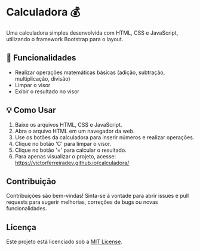 # Calculadora 💰

Uma calculadora simples desenvolvida com HTML, CSS e JavaScript, utilizando o framework Bootstrap para o layout.

## 📝 Funcionalidades

- Realizar operações matemáticas básicas (adição, subtração, multiplicação, divisão)
- Limpar o visor
- Exibir o resultado no visor

## 💡 Como Usar

1. Baixe os arquivos HTML, CSS e JavaScript.
2. Abra o arquivo HTML em um navegador da web.
3. Use os botões da calculadora para inserir números e realizar operações.
4. Clique no botão 'C' para limpar o visor.
5. Clique no botão '=' para calcular o resultado.
6. Para apenas visualizar o projeto, acesse: https://victorferreiradev.github.io/calculadora/

## Contribuição

Contribuições são bem-vindas! Sinta-se à vontade para abrir issues e pull requests para sugerir melhorias, correções de bugs ou novas funcionalidades.

## Licença

Este projeto está licenciado sob a [MIT License](LICENSE).
